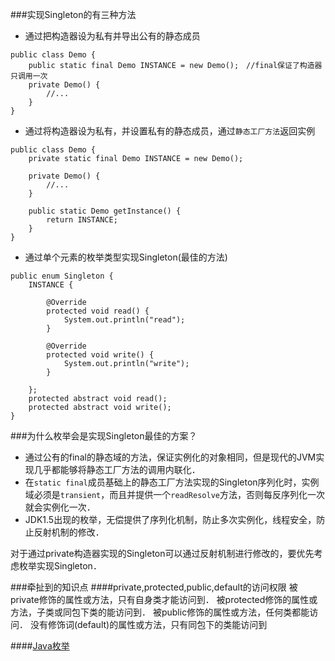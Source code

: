 ###实现Singleton的有三种方法
- 通过把构造器设为私有并导出公有的静态成员
```
public class Demo {
    public static final Demo INSTANCE = new Demo();　//final保证了构造器只调用一次
    private Demo() {
        //...
    }
}
```
- 通过将构造器设为私有，并设置私有的静态成员，通过`静态工厂方法`返回实例
```
public class Demo {
    private static final Demo INSTANCE = new Demo();

    private Demo() {
        //...
    }

    public static Demo getInstance() {
        return INSTANCE;
    }
}
```
- 通过单个元素的枚举类型实现Singleton(最佳的方法)
```
public enum Singleton {
    INSTANCE {

        @Override
        protected void read() {
            System.out.println("read");
        }

        @Override
        protected void write() {
            System.out.println("write");
        }

    };
    protected abstract void read();
    protected abstract void write();
}
```

###为什么枚举会是实现Singleton最佳的方案？
- 通过公有的final的静态域的方法，保证实例化的对象相同，但是现代的JVM实现几乎都能够将静态工厂方法的调用内联化．
- 在`static final`成员基础上的静态工厂方法实现的Singleton序列化时，实例域必须是`transient`，而且并提供一个`readResolve`方法，否则每反序列化一次就会实例化一次．
- JDK1.5出现的枚举，无偿提供了序列化机制，防止多次实例化，线程安全，防止反射机制的修改．

对于通过private构造器实现的Singleton可以通过反射机制进行修改的，要优先考虑枚举实现Singleton．

###牵扯到的知识点
####private,protected,public,default的访问权限
被private修饰的属性或方法，只有自身类才能访问到．
被protected修饰的属性或方法，子类或同包下类的能访问到．
被public修饰的属性或方法，任何类都能访问．
没有修饰词(default)的属性或方法，只有同包下的类能访问到

####[Java枚举](https://github.com/zhaohuXing/JavaKnowledge/tree/master/JavaSE/enum)
